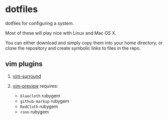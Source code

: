 # dotfiles

dotfiles for configuring a system.

Most of these will play nice with Linux and Mac OS X.

You can either download and simply copy them into your home directory, or clone the repository and create symbolic links to files in the repo.

## vim plugins

1. [vim-surround](https://github.com/tpope/vim-surround)

2. [vim-preview](https://github.com/greyblake/vim-preview)
    requires:
    * <code>bluecloth</code> rubygem
    * <code>github-markup</code> rubygem
    * <code>RedCloth</code> rubygem
    * <code>ronn</code> rubygem
